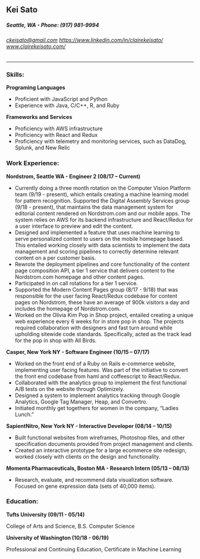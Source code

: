 ## Kei Sato
##### Seattle, WA  - Phone: (917) 981-9994 
###### ckeisato@gmail.com  https://www.linkedin.com/in/clairekeisato/  www.clairekeisato.com/ 

---

### Skills:
**Programing Languages**
- Proficient with JavaScript and Python
- Experience with Java, C/C++, R, and Ruby

**Frameworks and Services**
- Proficiency with AWS infrastructure
- Proficiency with React and Redux
- Proficiency with telemetry and monitoring services, such as DataDog, Splunk, and New Relic


### Work Experience:
**Nordstrom, Seattle WA - Engineer 2 (08/17 – Current)**                            
- Currently doing a three month rotation on the Computer Vision Platform team (9/19 - present), which entails creating a machine learning model for pattern recognition.
Supported the Digital Assembly Services group (9/18 - present), that maintains the data management system for editorial content rendered on Nordstrom.com and our mobile apps.  The system relies on AWS for its backend infrastructure and React/Redux for a user interface to preview and edit the content.
- Designed and implemented a feature that uses machine learning to serve personalized content to users on the mobile homepage based.  This entailed working closely with data scientists to  implement the data management and scoring pipelines to correctly determine relevant content on a per customer basis.
- Rewrote the deployment pipelines and core functionality of the content page composition API, a tier 1 service that delivers content to the Nordstrom.com homepage and other content pages.
- Participated in on call rotations for a tier 1 service.
- Supported the Modern Content Pages group (8/17 - 9/18) that was responsible for the user facing React/Redux codebase for content pages on Nordstrom, these have an average of 900k visitors a day and includes the homepage of Nordstrom.com.
- Worked on the Olivia Kim Pop in Shop project, entailed creating a unique web experience every 6 weeks for in store pop in shop.  The projects required collaboration with designers and fast turn around while upholding sitewide code standards.  Specifically, acted as the track lead  for the pop in shop with All Birds.

**Casper, New York NY - Software Engineer (10/15 – 07/17)**
- Worked on the front end of a Ruby on Rails e-commerce website, implementing user facing features.  Was part of the initiative to convert the front end codebase from haml and coffeescript to React/Redux.
- Collaborated with the analytics group to implement the first functional A/B tests on the website through Optimizely.
- Designed a system to implement analytics tracking through Google Analytics, Google Tag Manager, Heap, and Convertro.
- Initiated monthly get togethers for women in the company, “Ladies Lunch.”

**SapientNitro, New York NY - Interactive Developer (08/14 – 10/15)**
- Built functional websites from wireframes, Photoshop files, and other specification documents provided from project management and clients.
- Created an interactive prototype for a large ecommerce site redesign, worked closely with clients on the design and functionality.

**Momenta Pharmaceuticals, Boston MA - Research Intern (05/13 – 08/13)**
- Research, evaluate, and recommend data visualization software.  Focused on gene expression data (sets of 40,000 items). 

### Education:
**Tufts University (09/11 - 05/14)**

College of Arts and Science, B.S. Computer Science

**University of Washington (10/18 - 06/19)**

Professional and Continuing Education, Certificate in Machine Learning
